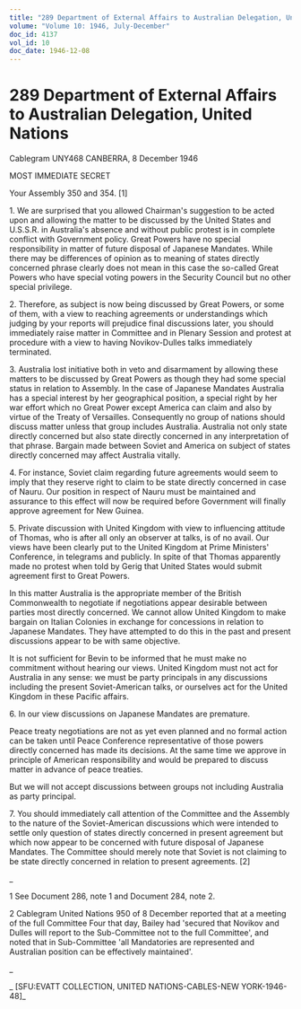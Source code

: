 ```yaml
---
title: "289 Department of External Affairs to Australian Delegation, United Nations"
volume: "Volume 10: 1946, July-December"
doc_id: 4137
vol_id: 10
doc_date: 1946-12-08
---
```


# 289 Department of External Affairs to Australian Delegation, United Nations

Cablegram UNY468 CANBERRA, 8 December 1946

MOST IMMEDIATE SECRET

Your Assembly 350 and 354. [1]

1\. We are surprised that you allowed Chairman's suggestion to be acted upon and allowing the matter to be discussed by the United States and U.S.S.R. in Australia's absence and without public protest is in complete conflict with Government policy. Great Powers have no special responsibility in matter of future disposal of Japanese Mandates. While there may be differences of opinion as to meaning of states directly concerned phrase clearly does not mean in this case the so-called Great Powers who have special voting powers in the Security Council but no other special privilege.

2\. Therefore, as subject is now being discussed by Great Powers, or some of them, with a view to reaching agreements or understandings which judging by your reports will prejudice final discussions later, you should immediately raise matter in Committee and in Plenary Session and protest at procedure with a view to having Novikov-Dulles talks immediately terminated.

3\. Australia lost initiative both in veto and disarmament by allowing these matters to be discussed by Great Powers as though they had some special status in relation to Assembly. In the case of Japanese Mandates Australia has a special interest by her geographical position, a special right by her war effort which no Great Power except America can claim and also by virtue of the Treaty of Versailles. Consequently no group of nations should discuss matter unless that group includes Australia. Australia not only state directly concerned but also state directly concerned in any interpretation of that phrase. Bargain made between Soviet and America on subject of states directly concerned may affect Australia vitally.

4\. For instance, Soviet claim regarding future agreements would seem to imply that they reserve right to claim to be state directly concerned in case of Nauru. Our position in respect of Nauru must be maintained and assurance to this effect will now be required before Government will finally approve agreement for New Guinea.

5\. Private discussion with United Kingdom with view to influencing attitude of Thomas, who is after all only an observer at talks, is of no avail. Our views have been clearly put to the United Kingdom at Prime Ministers' Conference, in telegrams and publicly. In spite of that Thomas apparently made no protest when told by Gerig that United States would submit agreement first to Great Powers.

In this matter Australia is the appropriate member of the British Commonwealth to negotiate if negotiations appear desirable between parties most directly concerned. We cannot allow United Kingdom to make bargain on Italian Colonies in exchange for concessions in relation to Japanese Mandates. They have attempted to do this in the past and present discussions appear to be with same objective.

It is not sufficient for Bevin to be informed that he must make no commitment without hearing our views. United Kingdom must not act for Australia in any sense: we must be party principals in any discussions including the present Soviet-American talks, or ourselves act for the United Kingdom in these Pacific affairs.

6\. In our view discussions on Japanese Mandates are premature.

Peace treaty negotiations are not as yet even planned and no formal action can be taken until Peace Conference representative of those powers directly concerned has made its decisions. At the same time we approve in principle of American responsibility and would be prepared to discuss matter in advance of peace treaties.

But we will not accept discussions between groups not including Australia as party principal.

7\. You should immediately call attention of the Committee and the Assembly to the nature of the Soviet-American discussions which were intended to settle only question of states directly concerned in present agreement but which now appear to be concerned with future disposal of Japanese Mandates. The Committee should merely note that Soviet is not claiming to be state directly concerned in relation to present agreements. [2]

_

1 See Document 286, note 1 and Document 284, note 2.

2 Cablegram United Nations 950 of 8 December reported that at a meeting of the full Committee Four that day, Bailey had 'secured that Novikov and Dulles will report to the Sub-Committee not to the full Committee', and noted that in Sub-Committee 'all Mandatories are represented and Australian position can be effectively maintained'.

_

_ [SFU:EVATT COLLECTION, UNITED NATIONS-CABLES-NEW YORK-1946-48]_
